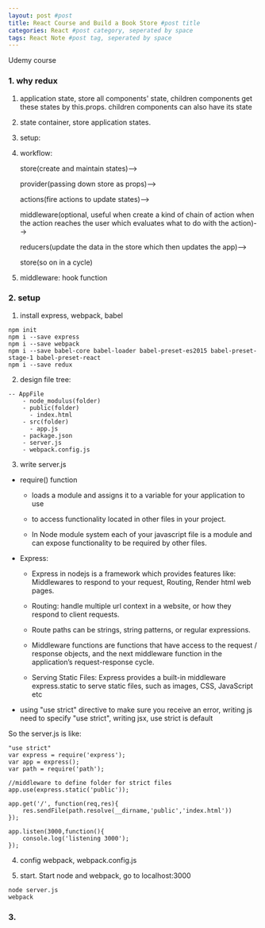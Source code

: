 ```yaml
---
layout: post #post
title: React Course and Build a Book Store #post title
categories: React #post category, seperated by space
tags: React Note #post tag, seperated by space
---
```



Udemy course


### 1. why redux

1. application state, store all components' state, children components get these states by this.props. children components can also have its state 
2. state container, store application states.
3. setup:
4. workflow: 

   store(create and maintain states)-->
   
   provider(passing down store as props)-->
   
   actions(fire actions to update states)-->
   
   middleware(optional, useful when create a kind of chain of action when the action reaches the user which evaluates what to do with the action)-->
   
   reducers(update the data in the store which then updates the app)-->
   
   store(so on in a cycle)
   
5. middleware: hook function
 
 ### 2. setup 
 
1. install express, webpack, babel

```
npm init
npm i --save express
npm i --save webpack
npm i --save babel-core babel-loader babel-preset-es2015 babel-preset-stage-1 babel-preset-react
npm i --save redux
```
  
2. design file tree:

```
-- AppFile
    - node_modulus(folder)
    - public(folder)
      - index.html
    - src(folder)
      - app.js
    - package.json
    - server.js
    - webpack.config.js   
```
 
3. write server.js

- require() function 

   - loads a module and assigns it to a variable for your application to use

   - to access functionality located in other files in your project.

   - In Node module system each of your javascript file is a module and can expose functionality to be required by other files.
   
- Express: 

   - Express in nodejs is a framework which provides features like: Middlewares to respond to your request, Routing, Render html web pages. 
   
   - Routing: handle multiple url context in a website, or how they respond to client requests.
   
   - Route paths can be strings, string patterns, or regular expressions.
   
   - Middleware functions are functions that have access to the request / response objects, and the next middleware function in the application’s request-response cycle. 
   
   - Serving Static Files: Express provides a built-in middleware express.static to serve static files, such as images, CSS, JavaScript etc

-  using "use strict" directive to make sure you receive an error, writing js need to specify "use strict", writing jsx, use strict is default

So the server.js is like:

```
"use strict"
var express = require('express');
var app = express();
var path = require('path');

//middleware to define folder for strict files
app.use(express.static('public'));

app.get('/', function(req,res){
    res.sendFile(path.resolve(__dirname,'public','index.html'))
});

app.listen(3000,function(){
    console.log('listening 3000');
});
```

4. config webpack, webpack.config.js


5. start. Start node and webpack, go to localhost:3000

```
node server.js
webpack
```



### 3. 
